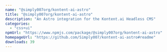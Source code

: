 ```yaml
---
name: "@simply007org/kontent-ai-astro"
title: "@simply007org/kontent-ai-astro"
description: "An Astro integration for the Kontent.ai Headless CMS"
categories:
  - "css+ui"
npmUrl: "https://www.npmjs.com/package/@simply007org/kontent-ai-astro"
homepageUrl: "https://github.com/Simply007/kontent-ai-astro#readme"
downloads: 39
---
```

